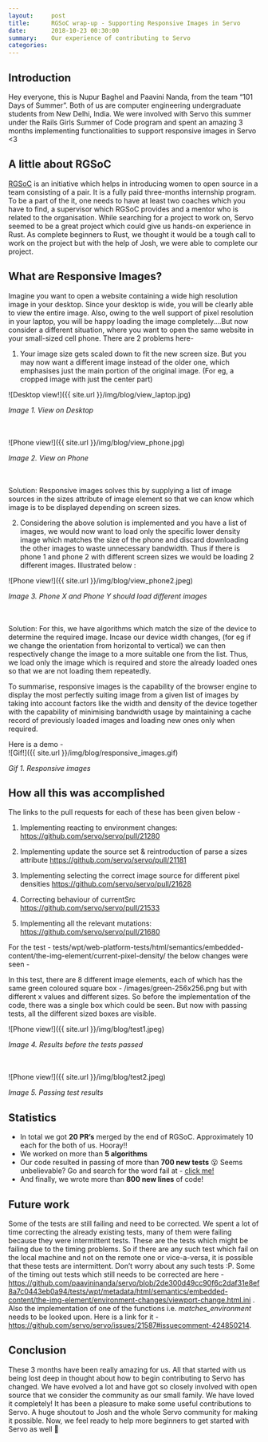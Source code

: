 ```yaml
---
layout:     post
title:      RGSoC wrap-up - Supporting Responsive Images in Servo
date:       2018-10-23 00:30:00
summary:    Our experience of contributing to Servo
categories: 
---
```


## Introduction
Hey everyone, this is Nupur Baghel and Paavini Nanda, from the team “101 Days of Summer”.  Both of us are computer engineering undergraduate students from New Delhi, India. We were involved with Servo this summer under the Rails Girls Summer of Code program and spent an amazing 3 months implementing functionalities to support responsive images in Servo <3

## A little about RGSoC
[RGSoC](https://railsgirlssummerofcode.org/) is an initiative which helps in introducing women to open source in a team consisting of a pair. It is a fully paid three-months internship program. To be a part of the it, one needs to have at least two coaches which you have to find, a supervisor which RGSoC provides and a mentor who is related to the organisation. While searching for a project to work on, Servo seemed to be a great project which could give us hands-on experience in Rust. As complete beginners to Rust, we thought it would be a tough call to work on the project but with the help of Josh, we were able to complete our project. 

## What are Responsive Images?
Imagine you want to open a website containing a wide high resolution image in your desktop. Since your desktop is wide, you will be clearly able to view the entire image. Also, owing to the well support of pixel resolution in your laptop, you will be happy loading the image completely….But now consider a different situation,  where you want to open the same website in your small-sized cell phone. There are 2 problems here-

1. Your image size gets scaled down to fit the new screen size. But you may now want a different image instead of the older one, which emphasises just the main portion of the original image. (For eg, a cropped image with just the center part) 

![Desktop view!]({{ site.url }}/img/blog/view_laptop.jpg)
<div><em>Image 1. View on Desktop</em></div>
<br/>
<br/>

![Phone view!]({{ site.url }}/img/blog/view_phone.jpg)
<div ><em>Image 2. View on Phone</em></div>
<br/>
<br/>

Solution: Responsive images solves this by supplying a list of image sources in the sizes attribute of image element so that we can know which image is to be displayed depending on screen sizes.

2. Considering the above solution is implemented and you have a list of images, we would now want to load only the specific lower density image which matches the size of the phone and discard downloading the other images to waste unnecessary bandwidth. Thus if there is phone 1 and phone 2 with different screen sizes we would be loading 2 different images. Illustrated below :

![Phone view!]({{ site.url }}/img/blog/view_phone2.jpeg)
<div ><em>Image 3. Phone X and Phone Y should load different images</em></div>
<br/>
<br/>

Solution: For this, we have algorithms which match the size of the device to determine the required image. Incase our device width changes, (for eg if we change the orientation from horizontal to vertical) we can then respectively change the image to a more suitable one from the list. Thus, we load only the image which is required and store the already loaded ones so that we are not loading them repeatedly. 

To summarise, responsive images is the capability of the browser engine to display the most perfectly suiting image from a given list of images by taking into account factors like the width and density of the device together with the capability of minimising bandwidth usage by maintaining a cache record of previously loaded images and loading new ones only when required.

Here is a demo - 
<br/>
![Gif!]({{ site.url }}/img/blog/responsive_images.gif)
<div ><em>Gif 1. Responsive images</em></div>

## How all this was accomplished
The links to the pull requests for each of these has been given below - 
1. Implementing reacting to environment changes: 
https://github.com/servo/servo/pull/21280

2. Implementing update the source set & reintroduction of parse a sizes attribute
https://github.com/servo/servo/pull/21181

3. Implementing selecting the correct image source for different pixel densities
https://github.com/servo/servo/pull/21628

4. Correcting behaviour of currentSrc 
https://github.com/servo/servo/pull/21533

5. Implementing all the relevant mutations:
https://github.com/servo/servo/pull/21680

For the test - tests/wpt/web-platform-tests/html/semantics/embedded-content/the-img-element/current-pixel-density/ the below changes were seen -

In this test, there are 8 different image elements, each of which has the same green coloured square box - /images/green-256x256.png but with different x values and different sizes. So before the implementation of the code, there was a single box which could be seen. But now with passing tests, all the different sized boxes are visible.


![Phone view!]({{ site.url }}/img/blog/test1.jpeg)
<div ><em>Image 4. Results before the tests passed</em></div>

<br/>
<br/>

![Phone view!]({{ site.url }}/img/blog/test2.jpeg)
<div><em>Image 5. Passing test results</em></div>



## Statistics 
- In total we got **20 PR’s** merged by the end of RGSoC. Approximately 10 each for the both of us. Hooray!! 
- We worked on more than **5 algorithms**  
- Our code resulted in passing of more than **700 new tests** 😮 Seems unbelievable? Go and search for the word fail at - [click me!](https://github.com/servo/servo/pull/21280/files?utf8=%E2%9C%93&diff=unified)
- And finally, we wrote more than **800 new lines** of code!

## Future work 
Some of the tests are still failing and need to be corrected. We spent a lot of time correcting the already existing tests, many of them were failing because they were intermittent tests. These are the tests which might be failing due to the timing problems. So if there are any such test which fail on the local machine and not on the remote one or vice-a-versa, it is possible that these tests are intermittent. Don’t worry about any such tests :P. Some of the timing out tests which still needs to be corrected are here - https://github.com/paavininanda/servo/blob/2de300d49cc90f6c2daf31e8ef8a7c0443eb0a94/tests/wpt/metadata/html/semantics/embedded-content/the-img-element/environment-changes/viewport-change.html.ini . Also the implementation of one of the functions i.e. *matches_environment* needs to be looked upon. Here is a link for it - https://github.com/servo/servo/issues/21587#issuecomment-424850214. 



## Conclusion
These 3 months have been really amazing for us. All that started with us being lost deep in thought about how to begin contributing to Servo has changed. We have evolved a lot and have got so closely involved with open source that we consider the community as our small family. We have loved it completely! It has been a pleasure to make some useful contributions to Servo. A huge shoutout to Josh and the whole Servo community for making it possible. Now, we feel ready to help more beginners to get started with Servo as well 🙌
